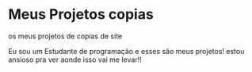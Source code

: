 # Meus Projetos copias 
 os meus projetos de copias de site

 Eu sou um Estudante de programação e esses são meus projetos! estou ansioso pra ver aonde isso vai me levar!!
 
